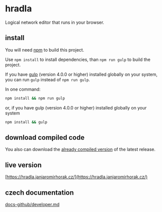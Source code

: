 # hradla
Logical network editor that runs in your browser.

## install
You will need [npm](https://www.npmjs.com/) to build this project.

Use `npm install` to install dependencies, than `npm run gulp` to build the project.

If you have [gulp](https://github.com/gulpjs/gulp) (version 4.0.0 or higher) installed globally on your system,
you can run `gulp` instead of `npm run gulp`.

In one command:
```bash
npm install && npm run gulp
```
or, if you have gulp (version 4.0.0 or higher) installed globally on your system
```bash
npm install && gulp
```

## download compiled code
You also can download the [already compiled version](https://github.com/janjaromirhorak/hradla/releases/latest) of the latest release.

## live version
[https://hradla.janjaromirhorak.cz/](https://hradla.janjaromirhorak.cz/)

## czech documentation
[docs-github/developer.md](docs/md/developer.md)

